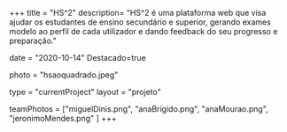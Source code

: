 +++
title = "HS^2"
description= "HS^2 é uma plataforma web que visa ajudar os estudantes de ensino secundário e superior, gerando exames modelo ao perfil de cada utilizador e dando feedback do seu progresso e preparação." 

date = "2020-10-14" 
Destacado=true 

photo = "hsaoquadrado.jpeg" 

type = "currentProject" 
layout = "projeto" 

teamPhotos = ["miguelDinis.png", "anaBrigido.png", "anaMourao.png", "jeronimoMendes.png" ] 
+++